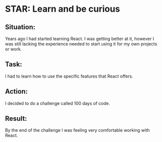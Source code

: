 # STAR: Learn and be curious

## Situation:

Years ago I had started learning React. I was getting better at it, however I was still lacking the experience needed to start using it for my own projects or work.

## Task:

I had to learn how to use the specific features that React offers.

## Action:

I decided to do a challenge called 100 days of code. 

## Result:

By the end of the challenge I was feeling very comfortable working with React.